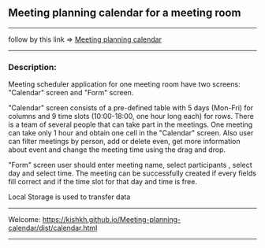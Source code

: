 <a id="start"></a>
## Meeting planning calendar for a meeting room
___
follow by this link => [Meeting planning calendar](https://kishkh.github.io/Meeting-planning-calendar/dist/calendar.html)

___
### Description:
<p>Meeting scheduler application for one meeting room have two screens: "Calendar" screen and "Form" screen. </p>
<p>"Calendar" screen consists of a pre-defined table with 5 days (Mon-Fri) for columns and 9 time slots (10:00-18:00, one hour long each) for rows. There is a team of several people that can take part in the meetings. One meeting can take only 1 hour and obtain one cell in the "Calendar" screen. Also user can filter meetings by person, add or delete even, get more information about event and change the meeting time using the drag and drop. </p>
"Form" screen user should enter meeting name, select participants , select day and select time. The meeting can be successfully created if every fields fill correct and  if the time slot for that day and time is free.
<p>Local Storage is used to transfer data</p>

___

Welcome: https://kishkh.github.io/Meeting-planning-calendar/dist/calendar.html
___
